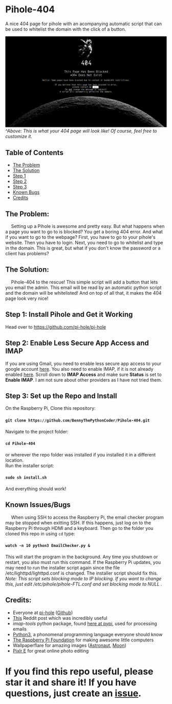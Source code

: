 # Pihole-404
A nice 404 page for pihole with an acompanying automatic script that can be used to whitelist the domain with the click of a button.

![This is what your 404 page will look like. Of course, you can also customize it.](./Screenshot.png)
_^Above: This is what your 404 page will look like! Of course, feel free to customize it._

## Table of Contents
* [The Problem](#the-problem)
* [The Solution](#the-solution)
* [Step 1](#step-1)
* [Step 2](#step-2)
* [Step 3](#step-3)
* [Known Bugs](#known-issuesbugs)
* [Credits](#credits)

## The Problem:
&emsp; Setting up a Pihole is awesome and pretty easy. But what happens when a page you want to go to is blocked? You get a boring 404 error. And what if you want to go to the webpage? First, you have to go to your pihole's website. Then you have to login. Next, you need to go to whitelist and type in the domain. This is great, but what if you don't know the password or a client has problems?

## The Solution:
&emsp; Pihole-404 to the rescue! This simple script will add a button that lets you email the admin. This email will be read by an automatic python script and the domain will be whitelisted! And on top of all that, it makes the 404 page look very nice!

## Step 1: Install Pihole and Get it Working
Head over to https://github.com/pi-hole/pi-hole

## Step 2: Enable Less Secure App Access and IMAP
If you are using Gmail, you need to enable less secure app access to your google account [here](https://myaccount.google.com/lesssecureapps). You also need to enable IMAP, if it is not already enabled [here](https://mail.google.com/mail/u/0/#settings/fwdandpop). Scroll down to **IMAP Access** and make sure **Status** is set to **Enable IMAP**. I am not sure about other providers as I have not tried them.

## Step 3: Set up the Repo and Install
On the Raspberry Pi, Clone this repository:
#### `git clone https://github.com/BennyThePythonCoder/Pihole-404.git`
Navigate to the project folder:
#### `cd Pihole-404`
or wherever the repo folder was installed if you installed it in a different location.\
Run the installer script:
#### `sudo sh install.sh`
And everything should work!

## Known Issues/Bugs
&emsp; When using SSH to access the Raspberry Pi, the email checker program may be stopped when exitting SSH. If this happens, just log on to the Raspberry Pi through HDMI and a keyboard. Then go to the folder you cloned this repo in using `cd` type:
#### `watch -n 10 python3 EmailChecker.py &`
This will start the program in the background.
Any time you shutdown or restart, you also must run this command.
If the Raspberry Pi updates, you may need to run the installer script again since the file /etc/lighttpd/lighttpd.conf is changed. The installer script should fix this.\
_Note: This script sets blocking mode to IP blocking. If you want to change this, just edit /etc/pihole/pihole-FTL.conf and set blocking mode to NULL ._

## Credits:
* Everyone at [pi-hole](https://pi-hole.net) ([Github](https://github.com/pi-hole/pi-hole))
* [This](https://www.reddit.com/r/pihole/comments/a9v7jj/how_to_install_a_custom_block_page_for_websites/) Reddit post which was incredibly useful
* *imap-tools* python package, found [here at pypi](https://pypi.org/project/imap-tools/), used for processing emails
* [Python3](https://python.org), a phonomenal programming language everyone should know
* [The Raspberry Pi Foundation](https://raspberrypi.org) for making awesome little computers
* Wallpaperflare for amazing images ([Astronaut](https://www.wallpaperflare.com/astronaut-clipart-space-monochrome-artwork-copy-space-close-up-wallpaper-ppoyl), [Moon](https://www.wallpaperflare.com/minimalism-space-black-background-artwork-simple-background-wallpaper-pmmgi))
* [Pixlr E](https://pixlr.com/e/) for great online photo editing

# If you find this repo useful, **please star it and share it!** If you have questions, just create an [issue](https://github.com/BennyThePythonCoder/Pihole-404/issues).
